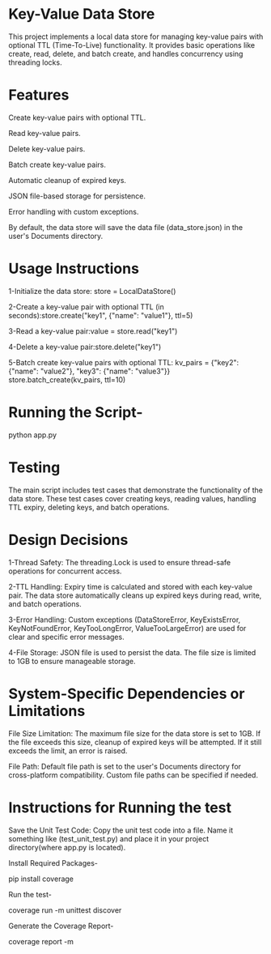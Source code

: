 # Key-Value Data Store
This project implements a local data store for managing key-value pairs with optional TTL (Time-To-Live) functionality. It provides basic operations like create, read, delete, and batch create, and handles concurrency using threading locks.

# Features
Create key-value pairs with optional TTL.

Read key-value pairs.

Delete key-value pairs.

Batch create key-value pairs.

Automatic cleanup of expired keys.

JSON file-based storage for persistence.

Error handling with custom exceptions.

By default, the data store will save the data file (data_store.json) in the user's Documents directory. 

# Usage Instructions
1-Initialize the data store: store = LocalDataStore()

2-Create a key-value pair with optional TTL (in seconds):store.create("key1", {"name": "value1"}, ttl=5)

3-Read a key-value pair:value = store.read("key1")

4-Delete a key-value pair:store.delete("key1")

5-Batch create key-value pairs with optional TTL:
kv_pairs = {"key2": {"name": "value2"}, "key3": {"name": "value3"}}
store.batch_create(kv_pairs, ttl=10)

# Running the Script-
python app.py

# Testing
The main script includes test cases that demonstrate the functionality of the data store. These test cases cover creating keys, reading values, handling TTL expiry, deleting keys, and batch operations.

# Design Decisions
1-Thread Safety: The threading.Lock is used to ensure thread-safe operations for concurrent access.

2-TTL Handling: Expiry time is calculated and stored with each key-value pair. The data store automatically cleans up expired keys during read, write, and batch operations.

3-Error Handling: Custom exceptions (DataStoreError, KeyExistsError, KeyNotFoundError, KeyTooLongError, ValueTooLargeError) are used for clear and specific error messages.

4-File Storage: JSON file is used to persist the data. The file size is limited to 1GB to ensure manageable storage.

# System-Specific Dependencies or Limitations
File Size Limitation: The maximum file size for the data store is set to 1GB. If the file exceeds this size, cleanup of expired keys will be attempted. If it still exceeds the limit, an error is raised.

File Path: Default file path is set to the user's Documents directory for cross-platform compatibility. Custom file paths can be specified if needed.

# Instructions for Running the test
Save the Unit Test Code: Copy the unit test code into a file. Name it something like (test_unit_test.py) and place it in your project directory(where app.py is located).

Install Required Packages-

pip install coverage

Run the test-

coverage run -m unittest discover

Generate the Coverage Report-

coverage report -m

